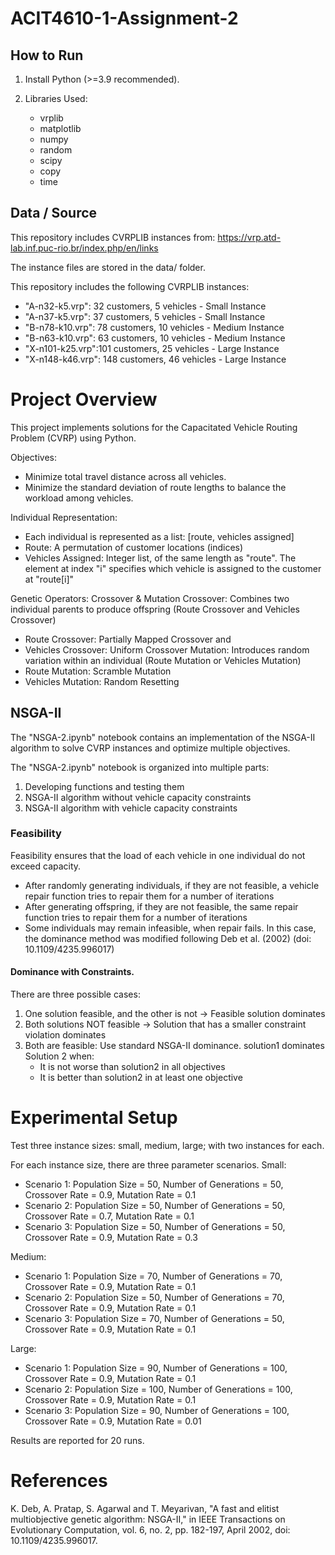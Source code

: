 # ACIT4610-1-Assignment-2

## How to Run

1. Install Python (>=3.9 recommended).

2. Libraries Used:
   - vrplib
   - matplotlib
   - numpy
   - random
   - scipy
   - copy
   - time

## Data / Source
This repository includes CVRPLIB instances from: https://vrp.atd-lab.inf.puc-rio.br/index.php/en/links

The instance files are stored in the data/ folder.

This repository includes the following CVRPLIB instances:
- "A-n32-k5.vrp": 32 customers, 5 vehicles - Small Instance
- "A-n37-k5.vrp": 37 customers, 5 vehicles - Small Instance
- "B-n78-k10.vrp": 78 customers, 10 vehicles - Medium Instance
- "B-n63-k10.vrp": 63 customers, 10 vehicles - Medium Instance
- "X-n101-k25.vrp":101 customers, 25 vehicles - Large Instance
- "X-n148-k46.vrp": 148 customers, 46 vehicles - Large Instance

# Project Overview 
This project implements solutions for the Capacitated Vehicle Routing Problem (CVRP) using Python. 

Objectives:
- Minimize total travel distance across all vehicles.
- Minimize the standard deviation of route lengths to balance the workload among vehicles.

Individual Representation:
- Each individual is represented as a list: [route, vehicles assigned]
- Route: A permutation of customer locations (indices)
- Vehicles Assigned: Integer list, of the same length as "route". The element at index "i" specifies which vehicle is assigned to the customer at "route[i]"

Genetic Operators: Crossover & Mutation
Crossover: Combines two individual parents to produce offspring (Route Crossover and Vehicles Crossover)
- Route Crossover: Partially Mapped Crossover and
- Vehicles Crossover: Uniform Crossover
Mutation: Introduces random variation within an individual (Route Mutation or Vehicles Mutation)
- Route Mutation: Scramble Mutation 
- Vehicles Mutation: Random Resetting

## NSGA-II
The "NSGA-2.ipynb" notebook contains an implementation of the NSGA-II algorithm to solve CVRP instances and optimize multiple objectives.

The "NSGA-2.ipynb" notebook is organized into multiple parts:
1. Developing functions and testing them
2. NSGA-II algorithm without vehicle capacity constraints
3. NSGA-II algorithm with vehicle capacity constraints

### Feasibility 
Feasibility ensures that the load of each vehicle in one individual do not exceed capacity.
- After randomly generating individuals, if they are not feasible, a vehicle repair function tries to repair them for a number of iterations
- After generating offspring, if they are not feasible, the same repair function tries to repair them for a number of iterations
- Some individuals may remain infeasible, when repair fails. In this case, the dominance method was modified following Deb et al. (2002) (doi: 10.1109/4235.996017)
#### Dominance with Constraints.
There are three possible cases:
1. One solution feasible, and the other is not -> Feasible solution dominates
2. Both solutions NOT feasible -> Solution that has a smaller constraint violation dominates
3. Both are feasible: Use standard NSGA-II dominance. solution1 dominates Solution 2 when:
    - It is not worse than solution2 in all objectives
    - It is better than solution2 in at least one objective
    
# Experimental Setup
Test three instance sizes: small, medium, large; with two instances for each. 

For each instance size, there are three parameter scenarios.
Small:
- Scenario 1: Population Size = 50, Number of Generations = 50, Crossover Rate = 0.9, Mutation Rate = 0.1
- Scenario 2: Population Size = 50, Number of Generations = 50, Crossover Rate = 0.7, Mutation Rate = 0.1
- Scenario 3: Population Size = 50, Number of Generations = 50, Crossover Rate = 0.9, Mutation Rate = 0.3

Medium:
- Scenario 1: Population Size = 70, Number of Generations = 70, Crossover Rate = 0.9, Mutation Rate = 0.1
- Scenario 2: Population Size = 50, Number of Generations = 70, Crossover Rate = 0.9, Mutation Rate = 0.1
- Scenario 3: Population Size = 70, Number of Generations = 50, Crossover Rate = 0.9, Mutation Rate = 0.1

Large:
- Scenario 1: Population Size = 90, Number of Generations = 100, Crossover Rate = 0.9, Mutation Rate = 0.1
- Scenario 2: Population Size = 100, Number of Generations = 100, Crossover Rate = 0.9, Mutation Rate = 0.1
- Scenario 3: Population Size = 90, Number of Generations = 100, Crossover Rate = 0.9, Mutation Rate = 0.01

Results are reported for 20 runs.




# References
K. Deb, A. Pratap, S. Agarwal and T. Meyarivan, "A fast and elitist multiobjective genetic algorithm: NSGA-II," in IEEE Transactions on Evolutionary Computation, vol. 6, no. 2, pp. 182-197, April 2002, doi: 10.1109/4235.996017.

